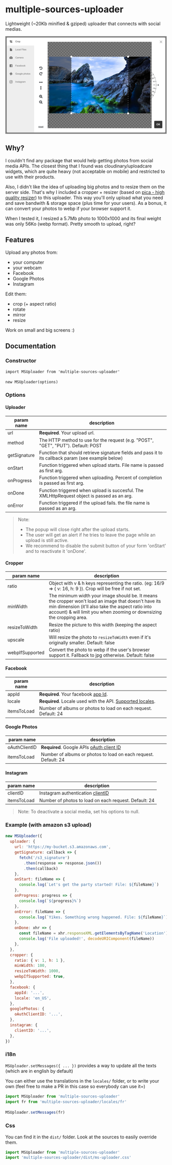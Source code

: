 # multiple-sources-uploader

Lightweight (~20Kb minified & gziped) uploader that connects with social medias.

![alt preview](https://raw.githubusercontent.com/gtournie/multiple-sources-uploader/master/preview2.png)

## Why?

I couldn't find any package that would help getting photos from social media APIs. The closest thing that I found was cloudinary/uploadcare widgets, which are quite heavy (not acceptable on mobile) and restricted to use with their products.

Also, I didn't like the idea of uploading big photos and to resize them on the server side. That's why I included a cropper + resizer (based on [pica - high quality resizer](https://github.com/nodeca/pica)) to this uploader. This way you'll only upload what you need and save bandwith & storage space (plus time for your users). As a bonus, it can convert your photos to webp if your browser support it.

When I tested it, I resized a 5.7Mb photo to 1000x1000 and its final weight was only 56Ko (webp format). Pretty smooth to upload, right?

## Features

Upload any photos from:

- your computer
- your webcam
- Facebook
- Google Photos
- Instagram

Edit them:

- crop (+ aspect ratio)
- rotate
- mirror
- resize

Work on small and big screens :)

## Documentation

### Constructor

```
import MSUploader from 'multiple-sources-uploader'

new MSUploader(options)
```

### Options

#### Uploader

| param name   | description                                                                                          |
| ------------ | ---------------------------------------------------------------------------------------------------- |
| url          | **Required**. Your upload url.                                                                       |  |
| method       | The HTTP method to use for the request (e.g. "POST", "GET", "PUT"). Default: POST                    |
| getSignature | Function that should retrieve signature fields and pass it to its callback param (see example below) |
| onStart      | Function triggered when upload starts. File name is passed as first arg.                             |
| onProgress   | Function triggered when uploading. Percent of completion is passed as first arg.                     |
| onDone       | Function triggered when upload is succesful. The XMLHttpRequest object is passed as an arg.          |
| onError      | Function triggered if the upload fails. the file name is passed as an arg.                           |

> Note:
>
> - The popup will close right after the upload starts.
> - The user will get an alert if he tries to leave the page while an upload is still active.
> - We recommend to disable the submit button of your form 'onStart' and to reactivate it 'onDone'.

#### Cropper

| param name      | description                                                                                                                                                                                                                         |
| --------------- | ----------------------------------------------------------------------------------------------------------------------------------------------------------------------------------------------------------------------------------- |
| ratio           | Object with v & h keys representing the ratio. (eg: 16/9 => { v: 16, h: 9 }). Crop will be free if not set.                                                                                                                         |
| minWidth        | The minimum width your image should be. It means the cropper won't load an image that doesn't have its min dimension (it'll also take the aspect ratio into account) & will limit you when zooming or downsizing the cropping area. |
| resizeToWidth   | Resize the picture to this width (keeping the aspect ratio)                                                                                                                                                                         |
| upscale         | Will resize the photo to `resizeToWidth` even if it's originally smaller. Default: false                                                                                                                                            |
| webpIfSupported | Convert the photo to webp if the user's browser support it. Fallback to jpg otherwise. Default: false                                                                                                                               |

#### Facebook

| param name  | description                                                                                                              |
| ----------- | ------------------------------------------------------------------------------------------------------------------------ |
| appId       | **Required**. Your facebook [app Id](https://developers.facebook.com/docs/apps/).                                        |
| locale      | **Required**. Locale used with the API. [Supported locales](https://developers.facebook.com/docs/internationalization/). |
| itemsToLoad | Number of albums or photos to load on each request. Default: 24                                                          |

#### Google Photos

| param name    | description                                                                                          |
| ------------- | ---------------------------------------------------------------------------------------------------- |
| oAuthClientID | **Required**. Google APIs [oAuth client ID](https://developers.google.com/identity/protocols/OAuth2) |
| itemsToLoad   | Number of albums or photos to load on each request. Default: 24                                      |

#### Instagram

| param name  | description                                                                              |
| ----------- | ---------------------------------------------------------------------------------------- |
| clientID    | Instagram authentication [clientID](https://www.instagram.com/developer/authentication/) |
| itemsToLoad | Number of photos to load on each request. Default: 24                                    |

> Note: To deactivate a social media, set his options to null.

### Example (with amazon s3 upload)

```javascript
new MSUploader({
  uploader: {
    url: 'https://my-bucket.s3.amazonaws.com',
    getSignature: callback => {
      fetch('/s3_signature')
        .then(response => response.json())
        .then(callback)
    },
    onStart: fileName => {
      console.log(`Let's get the party started! File: ${fileName}`)
    },
    onProgress: progress => {
      console.log(`${progress}%`)
    },
    onError: fileName => {
      console.log(`Yikes. Something wrong happened. File: ${fileName}`)
    },
    onDone: xhr => {
      const fileName = xhr.responseXML.getElementsByTagName('Location')[0].innerHTML
      console.log('File uploaded!', decodeURIComponent(fileName))
    },
  },
  cropper: {
    ratio: { v: 1, h: 1 },
    minWidth: 100,
    resizeToWidth: 1000,
    webpIfSupported: true,
  },
  facebook: {
    appId: '...',
    locale: 'en_US',
  },
  googlePhotos: {
    oAuthClientID: '...',
  },
  instagram: {
    clientID: '...',
  },
})
```

### i18n

`MSUploader.setMessages({ ... })` provides a way to update all the texts (which are in english by default)

You can either use the translations in the `locales/` folder, or to write your own (feel free to make a PR in this case so everybody can use it=)

```javascript
import MSUploader from 'multiple-sources-uploader'
import fr from 'multiple-sources-uploader/locales/fr'

MSUploader.setMessages(fr)
```

### Css

You can find it in the `dist/` folder. Look at the sources to easily override them.

```javascript
import MSUploader from 'multiple-sources-uploader'
import 'multiple-sources-uploader/dist/ms-uploader.css'
```

